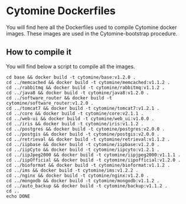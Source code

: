 # Cytomine Dockerfiles
You will find here all the Dockerfiles used to compile Cytomine docker images.
These images are used in the Cytomine-bootstrap procedure.

## How to compile it
You will find below a script to compile all the images.

    cd base && docker build -t cytomine/base:v1.2.0 .
    cd ../memcached && docker build -t cytomine/memcached:v1.1.2 .
    cd ../rabbitmq && docker build -t cytomine/rabbitmq:v1.1.2 .
    cd ../java8 && docker build -t cytomine/java8:v1.2.0 .
    cd ../software_router && docker build -t cytomine/software_router:v1.2.0 .
    cd ../tomcat7 && docker build -t cytomine/tomcat7:v1.2.1 .
    cd ../core && docker build -t cytomine/core:v2.1.1 .
    cd ../web-ui && docker build -t cytomine/web_ui:v1.0.0 .
    cd ../iris && docker build -t cytomine/iris:v1.1.2 .
    cd ../postgres && docker build -t cytomine/postgres:v2.0.0 .
    cd ../postgis && docker build -t cytomine/postgis:v2.0.0 .
    cd ../retrieval && docker build -t cytomine/retrieval:v1.1.2 .
    cd ../iipbase && docker build -t cytomine/iipbase:v1.2.0 .
    cd ../iipCyto && docker build -t cytomine/iipcyto:v1.2.1 .
    cd ../iipJpeg2000 && docker build -t cytomine/iipjpeg2000:v1.1.1 .
    cd ../iipOfficial && docker build -t cytomine/iipofficial:v1.2.0 .
    cd ../bioformat && docker build -t cytomine/bioformat:v1.1.2 .
    cd ../ims && docker build -t cytomine/ims:v1.2.2 .
    cd ../nginx && docker build -t cytomine/nginx:v1.2.0 .
    cd ../mongodb && docker build -t cytomine/mongodb:v1.1.2 .
    cd ../auto_backup && docker build -t cytomine/backup:v1.1.2 .
    cd ..
    echo DONE
